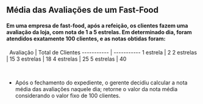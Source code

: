 ## Média das Avaliações de um Fast-Food
 
#### Em uma empresa de fast-food, após a refeição, os clientes fazem uma avaliação da loja, com nota de 1 a 5 estrelas. Em determinado dia, foram atendidos exatamente 100 clientes, e as notas obtidas foram:

&nbsp; 
Avaliação   | Total de Clientes
----------- | -----------
1 estrela   | 2
2 estrelas  | 15
3 estrelas  | 18
4 estrelas  | 25
5 estrelas  | 40
 
&nbsp;
- Após o fechamento do expediente, o gerente decidiu calcular a nota média das avaliações naquele dia; retorne o valor da nota média considerando o valor fixo de 100 clientes.


